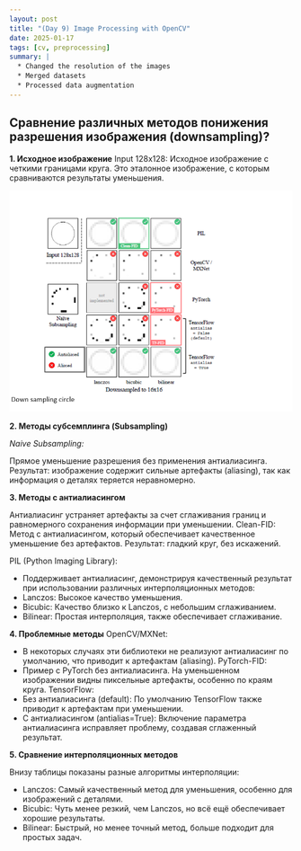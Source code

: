```yaml
---
layout: post
title: "(Day 9) Image Processing with OpenCV"
date: 2025-01-17
tags: [cv, preprocessing]
summary: |
  * Changed the resolution of the images 
  * Merged datasets
  * Processed data augmentation
---
```


## Cравнение различных методов понижения разрешения изображения (downsampling)?

**1. Исходное изображение**
Input 128x128: Исходное изображение с четкими границами круга. Это эталонное изображение, с которым сравниваются результаты уменьшения.

![Description](/assets/images/posts/January/day-8/image.png)

**2. Методы субсемплинга (Subsampling)**

*Naive Subsampling:*

Прямое уменьшение разрешения без применения антиалиасинга.
Результат: изображение содержит сильные артефакты (aliasing), так как информация о деталях теряется неравномерно.

**3. Методы с антиалиасингом**

Антиалиасинг устраняет артефакты за счет сглаживания границ и равномерного сохранения информации при уменьшении.
Clean-FID:
Метод с антиалиасингом, который обеспечивает качественное уменьшение без артефактов.
Результат: гладкий круг, без искажений.

PIL (Python Imaging Library):
- Поддерживает антиалиасинг, демонстрируя качественный результат при использовании различных интерполяционных методов:
- Lanczos: Высокое качество уменьшения.
- Bicubic: Качество близко к Lanczos, с небольшим сглаживанием.
- Bilinear: Простая интерполяция, также обеспечивает сглаживание.

**4. Проблемные методы**
OpenCV/MXNet:
- В некоторых случаях эти библиотеки не реализуют антиалиасинг по умолчанию, что приводит к артефактам (aliasing).
PyTorch-FID:
- Пример с PyTorch без антиалиасинга. На уменьшенном изображении видны пиксельные артефакты, особенно по краям круга.
TensorFlow:
- Без антиалиасинга (default): По умолчанию TensorFlow также приводит к артефактам при уменьшении.
- С антиалиасингом (antialias=True): Включение параметра антиалиасинга исправляет проблему, создавая сглаженный результат.

**5. Сравнение интерполяционных методов**

Внизу таблицы показаны разные алгоритмы интерполяции:

- Lanczos: Самый качественный метод для уменьшения, особенно для изображений с деталями.
- Bicubic: Чуть менее резкий, чем Lanczos, но всё ещё обеспечивает хорошие результаты.
- Bilinear: Быстрый, но менее точный метод, больше подходит для простых задач.


